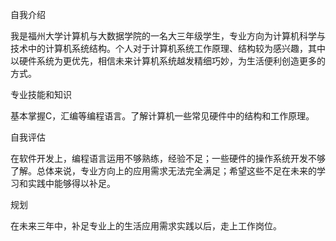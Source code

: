 自我介绍

我是福州大学计算机与大数据学院的一名大三年级学生，专业方向为计算机科学与技术中的计算机系统结构。个人对于计算机系统工作原理、结构较为感兴趣，其中以硬件系统为更优先，相信未来计算机系统越发精细巧妙，为生活便利创造更多的方式。

专业技能和知识

基本掌握C，汇编等编程语言。了解计算机一些常见硬件中的结构和工作原理。

自我评估

在软件开发上，编程语言运用不够熟练，经验不足；一些硬件的操作系统开发不够了解。总体来说，专业方向上的应用需求无法完全满足；希望这些不足在未来的学习和实践中能够得以补足。

规划

在未来三年中，补足专业上的生活应用需求实践以后，走上工作岗位。
